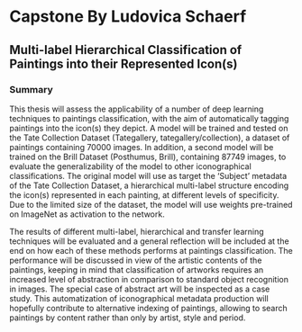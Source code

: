 # Capstone By Ludovica Schaerf

## Multi-label Hierarchical Classification of Paintings into their Represented Icon(s)


### Summary
This thesis will assess the applicability of a number of deep learning techniques to paintings classification, with the aim of automatically tagging paintings into the icon(s) they depict. A model will be trained and tested on the Tate Collection Dataset (Tategallery, tategallery/collection), a dataset of paintings containing 70000 images. In addition, a second model will be trained on the Brill Dataset (Posthumus, Brill), containing 87749 images, to evaluate the generalizability of the model to other iconographical classifications. The original model will use as target the ‘Subject’ metadata of the Tate Collection Dataset, a hierarchical multi-label structure encoding the icon(s) represented in each painting, at different levels of specificity. Due to the limited size of the dataset, the model will use weights pre-trained on ImageNet as activation to the network. 

The results of different multi-label, hierarchical and transfer learning techniques will be evaluated and a general reflection will be included at the end on how each of these methods performs at paintings classification. The performance will be discussed in view of the artistic contents of the paintings, keeping in mind that classification of artworks requires an increased level of abstraction in comparison to standard object recognition in images. The special case of abstract art will be inspected as a case study. 
This automatization of iconographical metadata production will hopefully contribute to alternative indexing of paintings, allowing to search paintings by content rather than only by artist, style and period. 
